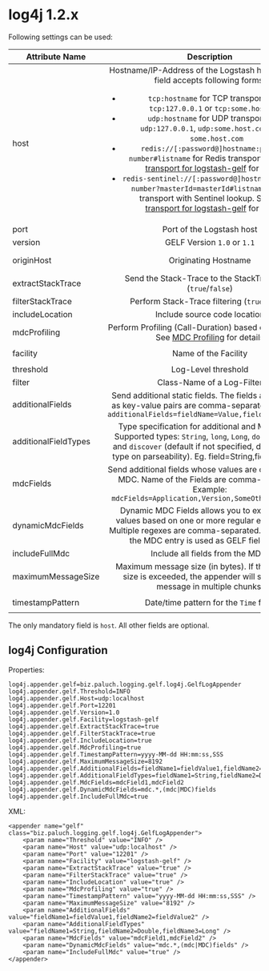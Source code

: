 log4j 1.2.x
=========

Following settings can be used:

| Attribute Name    | Description                          | Default |
| ----------------- |:------------------------------------:|:-------:|
| host              | Hostname/IP-Address of the Logstash host. The `host` field accepts following forms: <ul><li>`tcp:hostname` for TCP transport, e. g. `tcp:127.0.0.1` or `tcp:some.host.com` </li><li>`udp:hostname` for UDP transport, e. g. `udp:127.0.0.1`, `udp:some.host.com` or just `some.host.com`  </li><li>`redis://[:password@]hostname:port/db-number#listname` for Redis transport. See [Redis transport for logstash-gelf](../redis.html) for details. </li><li>`redis-sentinel://[:password@]hostname:port/db-number?masterId=masterId#listname` for Redis transport with Sentinel lookup. See [Redis transport for logstash-gelf](../redis.html) for details. </li></ul> | none | 
| port              | Port of the Logstash host  | `12201` |
| version           | GELF Version `1.0` or `1.1` | `1.0` |
| originHost        | Originating Hostname  | FQDN Hostname |
| extractStackTrace | Send the Stack-Trace to the StackTrace field (`true`/`false`)  | `false` |
| filterStackTrace  | Perform Stack-Trace filtering (`true`/`false`)| `false` |
| includeLocation   | Include source code location | `true` |
| mdcProfiling      | Perform Profiling (Call-Duration) based on MDC Data. See [MDC Profiling](../mdcprofiling.html) for details  | `false` |
| facility          | Name of the Facility  | `logstash-gelf` |
| threshold         | Log-Level threshold | `INFO` |
| filter            | Class-Name of a Log-Filter  | none |
| additionalFields  | Send additional static fields. The fields are specified as key-value pairs are comma-separated. Example: `additionalFields=fieldName=Value,fieldName2=Value2` | none |
| additionalFieldTypes | Type specification for additional and MDC fields. Supported types: `String`, `long`, `Long`, `double`, `Double` and `discover` (default if not specified, discover field type on parseability). Eg. field=String,field2=double | `discover` for all additional fields |
| mdcFields         | Send additional fields whose values are obtained from MDC. Name of the Fields are comma-separated. Example: `mdcFields=Application,Version,SomeOtherFieldName` | none |
| dynamicMdcFields  | Dynamic MDC Fields allows you to extract MDC values based on one or more regular expressions. Multiple regexes are comma-separated. The name of the MDC entry is used as GELF field name. | none |
| includeFullMdc    | Include all fields from the MDC. | `false` |
| maximumMessageSize| Maximum message size (in bytes). If the message size is exceeded, the appender will submit the message in multiple chunks. | `8192` |
| timestampPattern  | Date/time pattern for the `Time` field| `yyyy-MM-dd HH:mm:ss,SSS` |

The only mandatory field is `host`. All other fields are optional.

log4j Configuration
--------------

Properties:

    log4j.appender.gelf=biz.paluch.logging.gelf.log4j.GelfLogAppender
    log4j.appender.gelf.Threshold=INFO
    log4j.appender.gelf.Host=udp:localhost
    log4j.appender.gelf.Port=12201
    log4j.appender.gelf.Version=1.0
    log4j.appender.gelf.Facility=logstash-gelf
    log4j.appender.gelf.ExtractStackTrace=true
    log4j.appender.gelf.FilterStackTrace=true
    log4j.appender.gelf.IncludeLocation=true
    log4j.appender.gelf.MdcProfiling=true
    log4j.appender.gelf.TimestampPattern=yyyy-MM-dd HH:mm:ss,SSS
    log4j.appender.gelf.MaximumMessageSize=8192
    log4j.appender.gelf.AdditionalFields=fieldName1=fieldValue1,fieldName2=fieldValue2
    log4j.appender.gelf.AdditionalFieldTypes=fieldName1=String,fieldName2=Double,fieldName3=Long
    log4j.appender.gelf.MdcFields=mdcField1,mdcField2
    log4j.appender.gelf.DynamicMdcFields=mdc.*,(mdc|MDC)fields
    log4j.appender.gelf.IncludeFullMdc=true


XML:

    <appender name="gelf" class="biz.paluch.logging.gelf.log4j.GelfLogAppender">
        <param name="Threshold" value="INFO" />
        <param name="Host" value="udp:localhost" />
        <param name="Port" value="12201" />
        <param name="Facility" value="logstash-gelf" />
        <param name="ExtractStackTrace" value="true" />
        <param name="FilterStackTrace" value="true" />
        <param name="IncludeLocation" value="true" />
        <param name="MdcProfiling" value="true" />
        <param name="TimestampPattern" value="yyyy-MM-dd HH:mm:ss,SSS" />
        <param name="MaximumMessageSize" value="8192" />
        <param name="AdditionalFields" value="fieldName1=fieldValue1,fieldName2=fieldValue2" />
        <param name="AdditionalFieldTypes" value="fieldName1=String,fieldName2=Double,fieldName3=Long" />
        <param name="MdcFields" value="mdcField1,mdcField2" />
        <param name="DynamicMdcFields" value="mdc.*,(mdc|MDC)fields" />
        <param name="IncludeFullMdc" value="true" />
    </appender>
